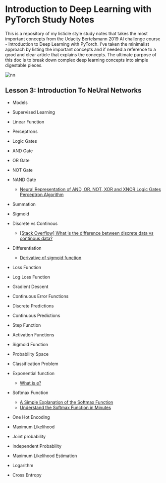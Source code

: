 # Introduction to Deep Learning with PyTorch Study Notes

This is a repository of my listicle style study notes that takes the most important concepts from the Udacity Bertelsmann 2019 AI challenge course - Introduction to Deep Learning with PyTorch. I've taken the minimalist approach by listing the important concepts and if needed a reference to a good and clear article that explains the concepts. The ultimate purpose of this doc is to break down complex deep learning concepts into simple digestable pieces. 





![](https://storage.needpix.com/rsynced_images/artificial-neural-network-3501528_1280.png "nn")

## Lesson 3: Introduction To NeUral Networks
- Models
- Supervised Learning
- Linear Function
- Perceptrons
- Logic Gates
- AND Gate
- OR Gate
- NOT Gate 
- NAND Gate

  - [Neural Representation of AND, OR, NOT, XOR and XNOR Logic Gates Perceptron Algorithm](https://medium.com/@stanleydukor/neural-representation-of-and-or-not-xor-and-xnor-logic-gates-perceptron-algorithm-b0275375fea1)
- Summation 
- Sigmoid 
- Discrete vs Continous
  - [[Stack Overflow] What is the difference between discrete data vs continous data?](https://stats.stackexchange.com/questions/206/what-is-the-difference-between-discrete-data-and-continuous-data)
- Differentiation
  - [Derivative of sigmoid function](https://math.stackexchange.com/questions/78575/derivative-of-sigmoid-function-sigma-x-frac11e-x)
- Loss Function
- Log Loss Function
- Gradient Descent
- Continuous Error Functions
- Discrete Predictions
- Continuous Predictions
- Step Function
- Activation Functions
- Sigmoid Function
- Probability Space
- Classification Problem 
- Exponential function

  - [What is e?](https://www.nde-ed.org/EducationResources/Math/Math-e.php)
- Softmax Function
  - [A Simple Explanation of the Softmax Function](https://victorzhou.com/blog/softmax/) 
  - [Understand the Softmax Function in Minutes](https://medium.com/data-science-bootcamp/understand-the-softmax-function-in-minutes-f3a59641e86d)
- One Hot Encoding 
- Maximum Likelihood
- Joint probability
- Independent Probability
- Maximum Likelihood Estimation
- Logarithm
- Cross Entropy
